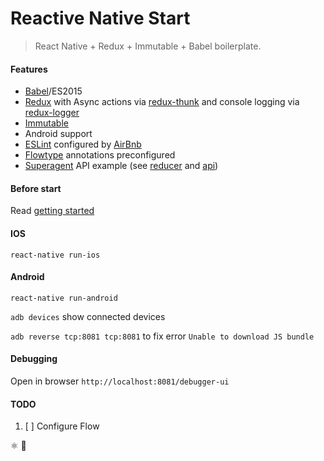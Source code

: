 # Reactive Native Start
> React Native + Redux + Immutable + Babel boilerplate.

#### Features

- [Babel](https://babeljs.io)/ES2015
- [Redux](https://github.com/reactjs/redux) with Async actions via [redux-thunk](https://github.com/gaearon/redux-thunk) and console logging via [redux-logger](https://github.com/fcomb/redux-logger)
- [Immutable](https://facebook.github.io/immutable-js/)
- Android support
- [ESLint](http://eslint.org) configured by [AirBnb](https://github.com/airbnb/javascript/tree/master/packages/eslint-config-airbnb)
- [Flowtype](http://flowtype.org) annotations preconfigured
- [Superagent](https://github.com/visionmedia/superagent) API example (see [reducer](https://github.com/keske/reactive-native-start/blob/development/src/reducers/modules/repo.js) and [api](https://github.com/keske/reactive-native-start/blob/development/src/utils/api/repo.js))

#### Before start

Read [getting started](https://facebook.github.io/react-native/docs/getting-started.html)

#### IOS

`react-native run-ios`

#### Android

`react-native run-android`

`adb devices` show connected devices

`adb reverse tcp:8081 tcp:8081` to fix error `Unable to download JS bundle`

#### Debugging

Open in browser `http://localhost:8081/debugger-ui`

#### TODO
1. [ ] Configure Flow

⚛ 🚀

